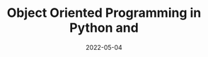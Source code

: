 ---
# ===== Title, summary, and position in the left sidebar =====
linktitle: OOP # Title shown in the left sidebar menu
summary:  # Summary of this post
weight: 500
# ============================================================

# ========== Basic metadata ==========
title: Object Oriented Programming in Python and
date: 2022-05-04
draft: false
 
authors:
  - admin
tags:
  - Python
  - basics
  - OOP    
categories:
  - Coding
toc: true # Show table of contents
# ====================================

# ========== Advanced metadata =========
profile: false  # Show author profile?
reading_time: true # Show estimated reading time?
share: true  # Show social sharing links?
featured: true
comments: true  # Show comments?
disable_comment: false
commentable: true  # Allow visitors to comment? Supported by the Page, Post, and Book content types.
editable: false  # Allow visitors to edit the page? Supported by the Page, Post, and Book content types.

# Optional header image (relative to `assets/media/` folder).
header:
  caption: 
  image:  
---